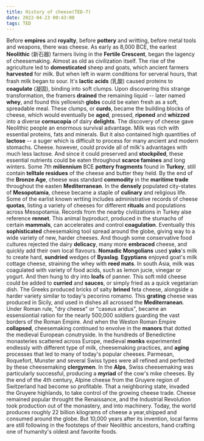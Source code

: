 ```yaml
---
title: History of cheese(TED-7)
date: 2022-04-23 00:43:00
tags: TED
---
```




Before **empires** and **royalty**, before **pottery** and writting, before metal tools and weapons, there was cheese. As early as 8,000 BCE, the earlest **Neolithic** (新石器) farmers living in the **Fertile Crescent**, began the lagency of cheesemaking. Almost as old as civilization itself. The rise of the agriculture led to **domesticated** sheep and goats, which ancient farmers **harvested** for milk. But when left in warm conditions for serveral hours, that frash milk began to sour. It's **lactic acids** (乳酸) caused proteins to **coagulate** (凝固), binding into soft clumps. Upon discovering this strange transformation, the framers **drained** the remaining liquid -- later named **whey**, and found this yellowish **globs** could be eaten fresh as a soft, spreadable meal.  These clumps, or **curds**, became the building blocks of cheese, which would eventually be **aged**, pressed, **ripened** and **whizzed** into a diverse **cornucopia** of dairy **delights**. The discovery of cheese gave Neolithic people an enormous survival advantage. Milk was rich with essential proteins, fats and minerals. But it also contained high quantities of **lactose** -- a suger which is difficult to process for many ancient and modern stomachs. Cheese. however, could provide all of milk's advantages with much less lactose. And since it could preserved and **stockpiled**, these essential nutrients could be eaten throughout **scarce famines**  and long winters. Some 7th **miliennium** BCE **pottery fragments** found in **Turkey**, still contain **telltale residues** of the cheese and butter they held. By the end of the **Bronze Age**, cheese was standard **commodity** in the **maritime trade** throughout the easten **Mediterranean**. In the **densely** populated city-states of **Mesopotamia**, cheese became a staple of **culinary** and religious life. Some of the earlist known wrtting includes administrative records of cheese **quotas**, listing a variety of cheeses for different **rituals** and populations across Mesopotamia. Records from the nearby civilizations in Turkey alse reference **rennet**. This animal byproduct, produced in the stumachs of certain **mammals**, can accelerates and control **coagulation**. Eventually this **sophisticated** cheesemaking tool spread around the globe, giving way to a wide variety of new, harder cheeses. And though some conservative food cultures rejected the dairy **delicacy**, many more **embraced** cheese, and quickly add their own local flavours. **Nomadic Mongolians** used **yaks**'s milk to create hard, **sundried** wedges of **Byaslag**. **Egyptians** enjoyed goat's milk cottage cheese, straining the whey with **reed mats**. In south Asia, milk was coagulated with variety of food acids, such as lemon jucie, vinegar or yogurt. And then hung to dry into **loafs** of panner. This soft mild cheese could be added to **curried** and **sauces**, or simply fried as a quick vegetarian dish. The Greeks produced bricks of salty **brined** feta cheese, alongside a harder variety similar to today's pecorino romamo. This **grating** cheese was produced in Sicily, and used in dishes all acrossed the **Mediterranean**. Under Roman rule, "dry cheese" or "caseus aridus", became an essensiontial ration for the nearly 500,000 soldiers guarding the vast borders of the Roman Empire. And when the Weston Roman Empire **collapsed**, cheesemaking continued to envolve in the **manors** that dotted the medieval European conutryside. In the hundreds of Benedictine monasteries scattered across Europe, medieval **monks** experimented endlessly with different type of milk, cheesemaking practices, and **aging** processes that led to many of today's popular cheeses. Parmesan, Roquefort, Munster and several Swiss types were all refined and perfected by these cheesemaking **clergymen**. In the **Alps**, Swiss cheesemaking was particularly successful, producing a **myriad** of the cow's mike cheeses. By the end of the 4th century, Alpine cheese from the Gruyere region of Switzerland had become so profitable. That a neighboring state, invaded the Gruyere highlands, to take control of the growing cheese trade. Cheese remained popular throught the Renaissance, and the Industrial Revolution took production out of the monastery, and into machinery. Today, the world produces roughly 22 billion kilograms of cheese a year,shipped and consumed around the globe. But 10,000 years after its invention, local farms are still following in the footsteps of their Neolithic ancestors, hand crafting one of humanity's oldest and favorite foods.

